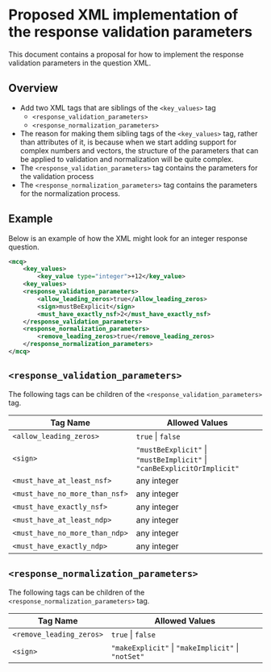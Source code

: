 # Proposed XML implementation of the response validation parameters

This document contains a proposal for how to implement the response validation parameters in the question XML.

## Overview

- Add two XML tags that are siblings of the `<key_values>` tag
  - `<response_validation_parameters>`
  - `<response_normalization_parameters>`
- The reason for making them sibling tags of the `<key_values>` tag, rather than attributes of it, is because when we start adding support for complex numbers and vectors, the structure of the parameters that can be applied to validation and normalization will be quite complex.
- The `<response_validation_parameters>` tag contains the parameters for the validation process
- The `<response_normalization_parameters>` tag contains the parameters for the normalization process.

## Example

Below is an example of how the XML might look for an integer response question.

```xml
<mcq>
    <key_values>
        <key_value type="integer">+12</key_value>
    <key_values>
    <response_validation_parameters>
        <allow_leading_zeros>true</allow_leading_zeros>
        <sign>mustBeExplicit</sign>
        <must_have_exactly_nsf>2</must_have_exactly_nsf>
    </response_validation_parameters>
    <response_normalization_parameters>
        <remove_leading_zeros>true</remove_leading_zeros>
    </response_normalization_parameters>
</mcq>
```

## `<response_validation_parameters>`

The following tags can be children of the `<response_validation_parameters>` tag.

| Tag Name | Allowed Values |
|---|---|
|`<allow_leading_zeros>`| `true` \| `false` |
|`<sign>`| `"mustBeExplicit"` \| `"mustBeImplicit"` \| `"canBeExplicitOrImplicit"` |
|`<must_have_at_least_nsf>`| any integer |
|`<must_have_no_more_than_nsf>`| any integer |
|`<must_have_exactly_nsf>`| any integer |
|`<must_have_at_least_ndp>`| any integer |
|`<must_have_no_more_than_ndp>`| any integer |
|`<must_have_exactly_ndp>`| any integer |

## `<response_normalization_parameters>`

The following tags can be children of the `<response_normalization_parameters>` tag.

| Tag Name | Allowed Values |
|---|---|
|`<remove_leading_zeros>`| `true` \| `false` |
|`<sign>`| `"makeExplicit"` \| `"makeImplicit"` \| `"notSet"` |